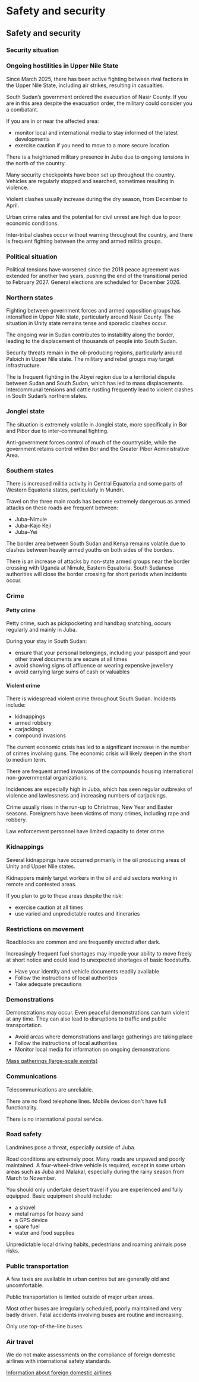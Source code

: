 # Safety and security

## Safety and security

### Security situation

### Ongoing hostilities in Upper Nile State

Since March 2025, there has been active fighting between rival factions in the Upper Nile State, including air strikes, resulting in casualties.

South Sudan’s government ordered the evacuation of Nasir County. If you are in this area despite the evacuation order, the military could consider you a combatant.

If you are in or near the affected area:

* monitor local and international media to stay informed of the latest developments
* exercise caution if you need to move to a more secure location

There is a heightened military presence in Juba due to ongoing tensions in the north of the country.

Many security checkpoints have been set up throughout the country. Vehicles are regularly stopped and searched, sometimes resulting in violence.

Violent clashes usually increase during the dry season, from December to April.

Urban crime rates and the potential for civil unrest are high due to poor economic conditions.

Inter-tribal clashes occur without warning throughout the country, and there is frequent fighting between the army and armed militia groups.

### Political situation

Political tensions have worsened since the 2018 peace agreement was extended for another two years, pushing the end of the transitional period to February 2027. General elections are scheduled for December 2026.

### Northern states

Fighting between government forces and armed opposition groups has intensified in Upper Nile state, particularly around Nasir County. The situation in Unity state remains tense and sporadic clashes occur.

The ongoing war in Sudan contributes to instability along the border, leading to the displacement of thousands of people into South Sudan.

Security threats remain in the oil-producing regions, particularly around Paloich in Upper Nile state. The military and rebel groups may target infrastructure.

The is frequent fighting in the Abyei region due to a territorial dispute between Sudan and South Sudan, which has led to mass displacements. Intercommunal tensions and cattle rustling frequently lead to violent clashes in South Sudan’s northern states.

### Jonglei state

The situation is extremely volatile in Jonglei state, more specifically in Bor and Pibor due to inter-communal fighting.

Anti-government forces control of much of the countryside, while the government retains control within Bor and the Greater Pibor Administrative Area.

### Southern states

There is increased militia activity in Central Equatoria and some parts of Western Equatoria states, particularly in Mundri.

Travel on the three main roads has become extremely dangerous as armed attacks on these roads are frequent between:

* Juba–Nimule
* Juba–Kajo Keji
* Juba–Yei

The border area between South Sudan and Kenya remains volatile due to clashes between heavily armed youths on both sides of the borders.

There is an increase of attacks by non-state armed groups near the border crossing with Uganda at Nimule, Eastern Equatoria. South Sudanese authorities will close the border crossing for short periods when incidents occur.

### Crime

#### Petty crime

Petty crime, such as pickpocketing and handbag snatching, occurs regularly and mainly in Juba.

During your stay in South Sudan:

* ensure that your personal belongings, including your passport and your other travel documents are secure at all times
* avoid showing signs of affluence or wearing expensive jewellery
* avoid carrying large sums of cash or valuables

#### Violent crime

There is widespread violent crime throughout South Sudan. Incidents include:

* kidnappings
* armed robbery
* carjackings
* compound invasions

The current economic crisis has led to a significant increase in the number of crimes involving guns. The economic crisis will likely deepen in the short to medium term.

There are frequent armed invasions of the compounds housing international non-governmental organizations.

Incidences are especially high in Juba, which has seen regular outbreaks of violence and lawlessness and increasing numbers of carjackings.

Crime usually rises in the run-up to Christmas, New Year and Easter seasons. Foreigners have been victims of many crimes, including rape and robbery.

Law enforcement personnel have limited capacity to deter crime.

### Kidnappings

Several kidnappings have occurred primarily in the oil producing areas of Unity and Upper Nile states.

Kidnappers mainly target workers in the oil and aid sectors working in remote and contested areas.

If you plan to go to these areas despite the risk:

* exercise caution at all times
* use varied and unpredictable routes and itineraries

### Restrictions on movement

Roadblocks are common and are frequently erected after dark.

Increasingly frequent fuel shortages may impede your ability to move freely at short notice and could lead to unexpected shortages of basic foodstuffs.

* Have your identity and vehicle documents readily available
* Follow the instructions of local authorities
* Take adequate precautions

### Demonstrations

Demonstrations may occur. Even peaceful demonstrations can turn violent at any time. They can also lead to disruptions to traffic and public transportation.

* Avoid areas where demonstrations and large gatherings are taking place
* Follow the instructions of local authorities
* Monitor local media for information on ongoing demonstrations

[Mass gatherings (large-scale events)](https://travel.gc.ca/travelling/health-safety/mass-gatherings)

### Communications

Telecommunications are unreliable.

There are no fixed telephone lines. Mobile devices don't have full functionality.

There is no international postal service.

### Road safety

Landmines pose a threat, especially outside of Juba.

Road conditions are extremely poor. Many roads are unpaved and poorly maintained. A four-wheel-drive vehicle is required, except in some urban areas such as Juba and Malakal, especially during the rainy season from March to November.

You should only undertake desert travel if you are experienced and fully equipped. Basic equipment should include:

* a shovel
* metal ramps for heavy sand
* a GPS device
* spare fuel
* water and food supplies

Unpredictable local driving habits, pedestrians and roaming animals pose risks.

### Public transportation

A few taxis are available in urban centres but are generally old and uncomfortable.

Public transportation is limited outside of major urban areas.

Most other buses are irregularly scheduled, poorly maintained and very badly driven. Fatal accidents involving buses are routine and increasing.

Only use top-of-the-line buses.

### Air travel

We do not make assessments on the compliance of foreign domestic airlines with international safety standards.

[Information about foreign domestic airlines](https://travel.gc.ca/air/in-flight-safety#other)